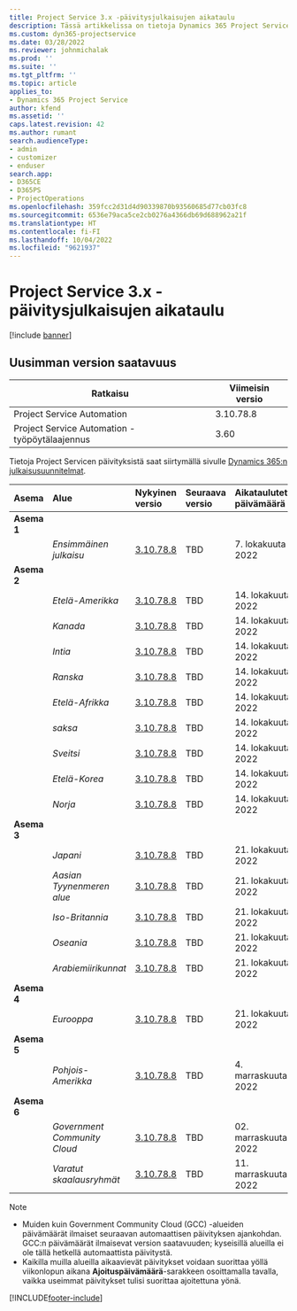 ```yaml
---
title: Project Service 3.x -päivitysjulkaisujen aikataulu
description: Tässä artikkelissa on tietoja Dynamics 365 Project Service Automationin saatavilla olevista ja tulevista versioista.
ms.custom: dyn365-projectservice
ms.date: 03/28/2022
ms.reviewer: johnmichalak
ms.prod: ''
ms.suite: ''
ms.tgt_pltfrm: ''
ms.topic: article
applies_to:
- Dynamics 365 Project Service
author: kfend
ms.assetid: ''
caps.latest.revision: 42
ms.author: rumant
search.audienceType:
- admin
- customizer
- enduser
search.app:
- D365CE
- D365PS
- ProjectOperations
ms.openlocfilehash: 359fcc2d31d4d90339870b93560685d77cb03fc8
ms.sourcegitcommit: 6536e79aca5ce2cb0276a4366db69d688962a21f
ms.translationtype: HT
ms.contentlocale: fi-FI
ms.lasthandoff: 10/04/2022
ms.locfileid: "9621937"
---
```

# <a name="update-release-schedule-for-project-service-3x"></a>Project Service 3.x -päivitysjulkaisujen aikataulu

[!include [banner](../includes/psa-now-project-operations.md)]

## <a name="latest-version-availability"></a>Uusimman version saatavuus

| Ratkaisu  | Viimeisin versio |
|-------|----|
| Project Service Automation    | 3.10.78.8 |
| Project Service Automation -työpöytälaajennus                | 3.60          |

Tietoja Project Servicen päivityksistä saat siirtymällä sivulle [Dynamics 365:n julkaisusuunnitelmat](/dynamics365/release-plans/). 

| Asema  | Alue | Nykyinen versio | Seuraava versio |  Aikataulutettu päivämäärä
| :---   | :---   | :---   | :---   |:---   |         
|<strong>Asema 1</strong> | |  |  | |
| | <i>Ensimmäinen julkaisu</i> | [3.10.78.8](whats-new-ur-47.md)| TBD | 7. lokakuuta 2022
|<strong>Asema 2</strong> | |  |  | |
| | <i>Etelä-Amerikka</i> | [3.10.78.8](whats-new-ur-47.md) | TBD | 14. lokakuuta 2022
| | <i>Kanada</i> | [3.10.78.8](whats-new-ur-47.md) | TBD | 14. lokakuuta 2022
| | <i>Intia</i> | [3.10.78.8](whats-new-ur-47.md) | TBD | 14. lokakuuta 2022
| | <i>Ranska</i> | [3.10.78.8](whats-new-ur-47.md) | TBD | 14. lokakuuta 2022
| | <i>Etelä-Afrikka</i> | [3.10.78.8](whats-new-ur-47.md) | TBD | 14. lokakuuta 2022
| | <i>saksa</i> | [3.10.78.8](whats-new-ur-47.md) | TBD | 14. lokakuuta 2022
| | <i>Sveitsi</i> | [3.10.78.8](whats-new-ur-47.md) | TBD | 14. lokakuuta 2022
| | <i>Etelä-Korea</i> | [3.10.78.8](whats-new-ur-47.md) | TBD | 14. lokakuuta 2022
| | <i>Norja</i> | [3.10.78.8](whats-new-ur-47.md) | TBD | 14. lokakuuta 2022
|<strong>Asema 3</strong> | |  |  | |
| | <i>Japani</i> | [3.10.78.8](whats-new-ur-47.md) | TBD | 21. lokakuuta 2022
| | <i>Aasian Tyynenmeren alue</i> | [3.10.78.8](whats-new-ur-47.md) | TBD | 21. lokakuuta 2022
| | <i>Iso-Britannia</i> | [3.10.78.8](whats-new-ur-47.md) | TBD | 21. lokakuuta 2022
| | <i>Oseania</i> | [3.10.78.8](whats-new-ur-47.md) | TBD | 21. lokakuuta 2022
| | <i>Arabiemiirikunnat</i> | [3.10.78.8](whats-new-ur-47.md) | TBD | 21. lokakuuta 2022
|<strong>Asema 4</strong> | |  |  | |
| | <i>Eurooppa</i> | [3.10.78.8](whats-new-ur-47.md) | TBD | 21. lokakuuta 2022
|<strong>Asema 5</strong> | |  |  | |
| | <i>Pohjois-Amerikka</i> | [3.10.78.8](whats-new-ur-47.md) | TBD | 4. marraskuuta 2022
|<strong>Asema 6</strong> | |  |  | |
| | <i>Government Community Cloud</i> | [3.10.78.8](whats-new-ur-47.md) | TBD | 02. marraskuuta 2022
| | <i>Varatut skaalausryhmät</i> | [3.10.78.8](whats-new-ur-47.md) | TBD | 11. marraskuuta 2022




>[!Note]
> - Muiden kuin Government Community Cloud (GCC) -alueiden päivämäärät ilmaiset seuraavan automaattisen päivityksen ajankohdan. GCC:n päivämäärät ilmaisevat version saatavuuden; kyseisillä alueilla ei ole tällä hetkellä automaattista päivitystä.
> - Kaikilla muilla alueilla aikaavievät päivitykset voidaan suorittaa yöllä viikonlopun aikana **Ajoituspäivämäärä**-sarakkeen osoittamalla tavalla, vaikka useimmat päivitykset tulisi suorittaa ajoitettuna yönä.


[!INCLUDE[footer-include](../includes/footer-banner.md)]
